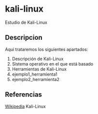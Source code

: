 # kali-linux
Estudio de Kali-Linux
## Descripcion
Aqui trataremos los siguientes apartados:
1. Descripción de Kali-Linux
2. Sistema operativo en el que está basado
3. Herramientas de Kali-Linux
4. ejemplo1_herramienta1
5. ejemplo2_herramienta2

## Referencias
[Wikipedia](https://es.wikipedia.org/wiki/Kali_Linux)
Kali-Linux
